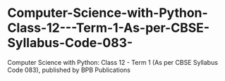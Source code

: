 # Computer-Science-with-Python-Class-12---Term-1-As-per-CBSE-Syllabus-Code-083-
Computer Science with Python: Class 12 - Term 1 (As per CBSE Syllabus Code 083), published by BPB Publications
